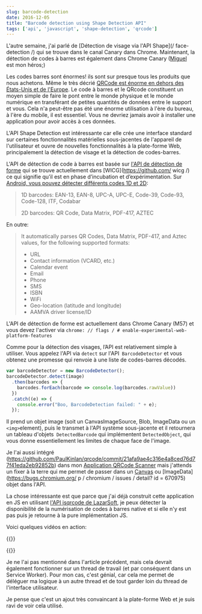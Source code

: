 ```yaml
---
slug: barcode-detection
date: 2016-12-05
title: "Barcode detection using Shape Detection API"
tags: ['api', 'javascript', 'shape-detection', 'qrcode']
---
```



L'autre semaine, j'ai parlé de [Détection de visage via l'API Shape](/ face-detection /) qui se trouve dans le canal Canary dans Chrome. Maintenant, la détection de codes à barres est également dans Chrome Canary ([Miguel](https://twitter.com/yellowdoge) est mon héros;)

Les codes barres sont énormes! ils sont sur presque tous les produits que nous achetons. Même le très décrié [QRCode est énorme en dehors des États-Unis et de l'Europe](https://www.clickz.com/why-have-qr-codes-taken-off-in-china/23662/). Le code à barres et le QRcode constituent un moyen simple de faire le pont entre le monde physique et le monde numérique en transférant de petites quantités de données entre le support et vous. Cela n'a peut-être pas été une énorme utilisation à l'ère du bureau, à l'ère du mobile, il est essentiel. Vous ne devriez jamais avoir à installer une application pour avoir accès à ces données.

L'API Shape Detection est intéressante car elle crée une interface standard sur certaines fonctionnalités matérielles sous-jacentes de l'appareil de l'utilisateur et ouvre de nouvelles fonctionnalités à la plate-forme Web, principalement la détection de visage et la détection de codes-barres.

L'API de détection de code à barres est basée sur [l'API de détection de forme](https://wicg.github.io/shape-detection-api/#introduction) qui se trouve actuellement dans [WICG](https://github.com/ wicg /) ce qui signifie qu’il est en phase d’incubation et d’expérimentation. Sur [Android, vous pouvez détecter différents codes 1D et 2D](https://developers.google.com/vision/barcodes-overview):

> 1D barcodes: EAN-13, EAN-8, UPC-A, UPC-E, Code-39, Code-93, Code-128, ITF,
> Codabar
>
> 2D barcodes: QR Code, Data Matrix, PDF-417, AZTEC


En outre:

> It automatically parses QR Codes, Data Matrix, PDF-417, and Aztec values, for
> the following supported formats:
>
> * URL
> * Contact information (VCARD, etc.)
> * Calendar event
> * Email
> * Phone
> * SMS
> * ISBN
> * WiFi
> * Geo-location (latitude and longitude)
> * AAMVA driver license/ID


L'API de détection de forme est actuellement dans Chrome Canary (M57) et vous devez l'activer via `chrome: // flags / # enable-experimental-web-platform-features`

Comme pour la détection des visages, l’API est relativement simple à utiliser. Vous appelez l'API via `detect` sur l'API` BarcodeDetector` et vous obtenez une promesse qui renvoie à une liste de codes-barres décodés.


```javascript
var barcodeDetector = new BarcodeDetector();
barcodeDetector.detect(image)
  .then(barcodes => {
    barcodes.forEach(barcode => console.log(barcodes.rawValue))
  })
  .catch((e) => {
    console.error("Boo, BarcodeDetection failed: " + e);
  });
```


Il prend un objet image (soit un CanvasImageSource, Blob, ImageData ou un ` <img> `element), puis le transmet à l&#39;API système sous-jacente et il retournera un tableau d&#39;objets` DetectedBarcode` qui implémentent `DetectedObject`, qui vous donne essentiellement les limites de chaque face de l&#39;image.

Je l'ai aussi intégré (https://github.com/PaulKinlan/qrcode/commit/21afa9ae4c316e4a8ced76d77f41eda2eb92852b) dans mon [Application QRCode Scanner](https://qrsnapper.appspot.com) mais j'attends un fixer à la terre qui me permet de passer dans un [Canvas](https://bugs.chromium.org/p/chromium/issues/detail?id=670977) ou [ImageData](https://bugs.chromium.org/ p / chromium / issues / detail? id = 670975) objet dans l'API.

La chose intéressante est que parce que j'ai déjà construit cette application en JS en utilisant [l'API jsqrcode de LazarSoft](https://github.com/LazarSoft/jsqrcode), je peux détecter la disponibilité de la numérisation de codes à barres native et si elle n'y est pas puis je retourne à la pure implémentation JS.

Voici quelques vidéos en action:

{{<youtube LGB0n-dW_HM>}}

{{<youtube Anq_N_SY17o>}}

Je ne l'ai pas mentionné dans l'article précédent, mais cela devrait également fonctionner sur un thread de travail (et par conséquent dans un Service Worker). Pour mon cas, c'est génial, car cela me permet de déléguer ma logique à un autre thread et de tout garder loin du thread de l'interface utilisateur.

Je pense que c'est un ajout très convaincant à la plate-forme Web et je suis ravi de voir cela utilisé.
